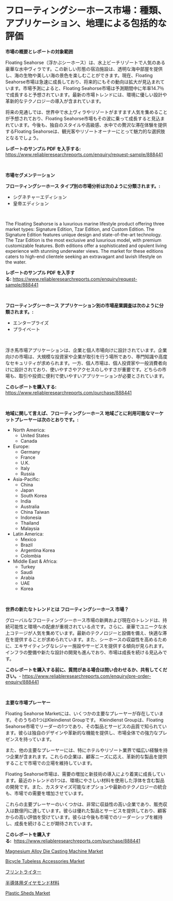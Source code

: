<p><h1>フローティングシーホース市場：種類、アプリケーション、地理による包括的な評価</h1></p><p><strong>市場の概要とレポートの対象範囲</strong></p>
<p><p>Floating Seahorse（浮かぶシーホース）は、水上ビーチリゾートで人気のある豪華な水中ヴィラです。この新しい形態の宿泊施設は、透明な海中部屋を提供し、海の生物や美しい海の景色を楽しむことができます。現在、Floating Seahorse市場は急速に成長しており、将来的にもその動向は拡大が見込まれています。市場予測によると、Floating Seahorse市場は予測期間中に年率14.7％で成長すると予想されています。最新の市場トレンドには、環境に優しい設計や革新的なテクノロジーの導入が含まれています。</p><p>将来の見通しでは、世界中で水上ヴィラやリゾートがますます人気を集めることが予想されており、Floating Seahorse市場もその波に乗って成長すると見込まれています。今後も、独自のスタイルや高級感、水中での贅沢な滞在体験を提供するFloating Seahorseは、観光客やリゾートオーナーにとって魅力的な選択肢となるでしょう。</p></p>
<p><strong>レポートのサンプル PDF を入手する:</strong> <a href="https://www.reliableresearchreports.com/enquiry/request-sample/888441">https://www.reliableresearchreports.com/enquiry/request-sample/888441</a></p>
<p>&nbsp;</p>
<p><strong>市場セグメンテーション</strong></p>
<p><strong>フローティングシーホース タイプ別の市場分析は次のように分類されます。:</strong></p>
<p><ul><li>シグネチャーエディション</li><li>皇帝エディション</li></ul></p>
<p>&nbsp;</p>
<p><p>The Floating Seahorse is a luxurious marine lifestyle product offering three market types: Signature Edition, Tzar Edition, and Custom Edition. The Signature Edition features unique design and state-of-the-art technology. The Tzar Edition is the most exclusive and luxurious model, with premium customizable features. Both editions offer a sophisticated and opulent living experience with stunning underwater views. The market for these editions caters to high-end clientele seeking an extravagant and lavish lifestyle on the water.</p></p>
<p><strong>レポートのサンプル PDF を入手する:</strong>&nbsp;<a href="https://www.reliableresearchreports.com/enquiry/request-sample/888441">https://www.reliableresearchreports.com/enquiry/request-sample/888441</a></p>
<p>&nbsp;</p>
<p><strong> フローティングシーホース アプリケーション別の市場産業調査は次のように分類されます。:</strong></p>
<p><ul><li>エンタープライズ</li><li>プライベート</li></ul></p>
<p>&nbsp;</p>
<p><p>浮き馬市場アプリケーションは、企業と個人市場向けに設計されています。企業向けの市場は、大規模な投資家や企業が取引を行う場所であり、専門知識や高度なセキュリティが求められます。一方、個人市場は、個人投資家や一般消費者向けに設計されており、使いやすさやアクセスのしやすさが重要です。どちらの市場も、取引や投資に便利で使いやすいアプリケーションが必要とされています。</p></p>
<p><strong>このレポートを購入する:</strong>&nbsp; <a href="https://www.reliableresearchreports.com/purchase/888441">https://www.reliableresearchreports.com/purchase/888441</a></p>
<p>&nbsp;</p>
<p><strong>地域に関して言えば、フローティングシーホース 地域ごとに利用可能なマーケットプレーヤーは次のとおりです。:</strong></p>
<p><ul>
    <li>
        North America:
        <ul>
            <li>United States</li>
            <li>Canada</li>
        </ul>
    </li>
    <li>
        Europe:
        <ul>
            <li>Germany</li>
            <li>France</li>
            <li>U.K.</li>
            <li>Italy</li>
            <li>Russia</li>
        </ul>
    </li>
    <li>
        Asia-Pacific:
        <ul>
            <li>China</li>
            <li>Japan</li>
            <li>South Korea</li>
            <li>India</li>
            <li>Australia</li>
            <li>China Taiwan</li>
            <li>Indonesia</li>
            <li>Thailand</li>
            <li>Malaysia</li>
        </ul>
    </li>
    <li>
        Latin America:
        <ul>
            <li>Mexico</li>
            <li>Brazil</li>
            <li>Argentina Korea</li>
            <li>Colombia</li>
        </ul>
    </li>
    <li>
        Middle East & Africa:
        <ul>
            <li>Turkey</li>
            <li>Saudi</li>
            <li>Arabia</li>
            <li>UAE</li>
            <li>Korea</li>
        </ul>
    </li>
    </ul></p>
<p>&nbsp;</p>
<p><strong>世界の新たなトレンドとは フローティングシーホース 市場？</strong></p>
<p><p>グローバルなフローティングシーホース市場の新興および現在のトレンドは、持続可能性と環境への配慮が重視されている点です。さらに、豪華でユニークな水上コテージが人気を集めています。最新のテクノロジーと設備を備え、快適な滞在を提供することが求められています。また、シーホースの収益性を高めるために、エキサイティングなレジャー施設やサービスを提供する傾向が見られます。インフラの整備や新たな設計の開発も進んでおり、市場は成長を続ける見込みです。</p></p>
<p><strong>このレポートを購入する前に、質問がある場合は問い合わせるか、共有してください。</strong>- <a href="https://www.reliableresearchreports.com/enquiry/pre-order-enquiry/888441">https://www.reliableresearchreports.com/enquiry/pre-order-enquiry/888441</a></p>
<p>&nbsp;</p>
<p><strong>主要な市場プレーヤー</strong></p>
<p><p>Floating Seahorse Marketには、いくつかの主要なプレーヤーが存在しています。そのうちの1つはKleindienst Groupです。 Kleindienst Groupは、Floating Seahorse市場でリーダーの1つであり、その製品とサービスの品質で知られています。彼らは独自のデザインや革新的な機能を提供し、市場全体での強力なプレゼンスを持っています。</p><p>また、他の主要なプレーヤーには、特にホテルやリゾート業界で幅広い経験を持つ企業が含まれます。これらの企業は、顧客ニーズに応え、革新的な製品を提供することで市場での立場を維持しています。</p><p>Floating Seahorse市場は、需要の増加と新技術の導入により着実に成長しています。最近のトレンドの1つは、環境にやさしい材料を使用した浮体を含む製品の開発です。また、カスタマイズ可能なオプションや最新のテクノロジーの統合も、市場での需要を増加させています。</p><p>これらの主要プレーヤーのいくつかは、非常に収益性の高い企業であり、販売収入は数億円に達しています。彼らは優れた製品とサービスを提供しており、顧客からの高い評価を受けています。彼らは今後も市場でのリーダーシップを維持し、成長を続けることが期待されています。</p></p>
<p><strong>このレポートを購入する:</strong>&nbsp;&nbsp;<a href="https://www.reliableresearchreports.com/purchase/888441">https://www.reliableresearchreports.com/purchase/888441</a></p>
<p><p><a href="https://thundering-castanet-c65.notion.site/Magnesium-Alloy-Die-Casting-Machine-Market-Size-and-Growth-Market-Segmentation-Regional-and-Countr-3578692beefa463e9e584b180560fc73">Magnesium Alloy Die Casting Machine Market</a></p><p><a href="https://issuu.com/reportprime-2/docs/bicycle-tubeless-accessories-market-size-2030.pptx">Bicycle Tubeless Accessories Market</a></p><p><a href="https://github.com/sghwr779811674/Market-Research-Report-List-1/blob/main/8954749187349.md">フリントライター</a></p><p><a href="https://medium.com/@marakoelpin2023/%E3%83%80%E3%82%A4%E3%83%A4%E3%83%A2%E3%83%B3%E3%83%89%E6%9D%90%E6%96%99%E3%81%AE%E5%8D%8A%E5%B0%8E%E4%BD%93%E5%B8%82%E5%A0%B4%E8%A6%8F%E6%A8%A1-cagr-%E3%83%88%E3%83%AC%E3%83%B3%E3%83%892024-2030-96f032b7955f">半導体用ダイヤモンド材料</a></p><p><a href="https://github.com/dringals/Market-Research-Report-List-3/blob/main/plastic-sheds-market.md">Plastic Sheds Market</a></p></p>